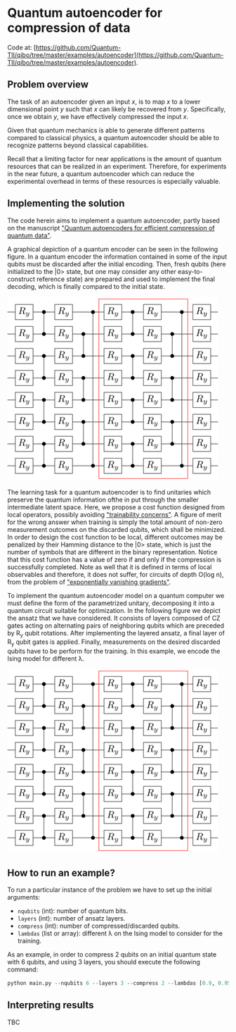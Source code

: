 # Quantum autoencoder for compression of data

Code at: [https://github.com/Quantum-TII/qibo/tree/master/examples/autoencoder](https://github.com/Quantum-TII/qibo/tree/master/examples/autoencoder).

## Problem overview

The task of an autoencoder given an input *x*, is to map *x* to a lower dimensional point *y* such that *x* can likely be recovered from *y*. Specifically, once we obtain *y*, we have effectively compressed the input *x*.

Given that quantum mechanics is able to generate different patterns compared to classical physics, a quantum autoencoder should be able to recognize patterns beyond classical capabilities.

Recall that a limiting factor for near applications is the amount of quantum resources that can be realized in an experiment. Therefore, for experiments in the near future, a quantum autoencoder which can reduce the experimental overhead in terms of these resources is especially valuable.


## Implementing the solution

The code herein aims to implement a quantum autoencoder, partly based on the manuscript ["Quantum autoencoders for efficient compression of quantum data"](https://iopscience.iop.org/article/10.1088/2058-9565/aa8072).

A graphical depiction of a quantum encoder can be seen in the following figure. In a quantum encoder the information contained in some of the input qubits must be discarded after the initial encoding. Then, fresh qubits (here initialized to the |0> state, but one may consider any other easy-to-construct reference state) are prepared and used to implement the final decoding, which is finally compared to the initial state.

![ansatz1](images/ansatz-1.png)

The learning task for a quantum autoencoder is to find unitaries which preserve the quantum information ofthe in put through the smaller intermediate latent space. Here, we propose a cost function designed from local operators, possibly avoiding ["trainability concerns"](https://www.nature.com/articles/s41467-018-07090-4). A figure of merit for the wrong answer when training is simply the total amount of non-zero measurement outcomes on the discarded qubits, which shall be minimized. In order to design the cost function to be local, different outcomes may be penalized by their Hamming distance to the |0> state, which is just the number of symbols that are different in the binary representation. Notice that this cost function has a value of zero if and only if the compression is successfully completed. Note as well that it is defined in terms of local observables and therefore, it does not suffer, for circuits of depth O(log n), from the problem of ["exponentially vanishing gradients"](https://arxiv.org/abs/2001.00550).

To implement the quantum autoencoder model on a quantum computer we must define the form of the parametrized unitary, decomposing it into a quantum circuit suitable for optimization. In the following figure we depict the ansatz that we have considered. It consists of layers composed of CZ gates acting on alternating pairs of neighboring qubits which are preceded by R<sub>y</sub> qubit rotations. After implementing the layered ansatz, a final layer of R<sub>y</sub> qubit gates is applied. Finally, measurements on the desired discarded qubits have to be perform for the training. In this example, we encode the Ising model for different λ.

![ansatz1](images/ansatz-1.png)

## How to run an example?

To run a particular instance of the problem we have to set up the initial
arguments:
- `nqubits` (int): number of quantum bits.
- `layers` (int): number of ansatz layers.
- `compress` (int): number of compressed/discarded qubits.
- `lambdas` (list or array): different λ on the Ising model to consider for the training.

As an example, in order to compress 2 qubits on an initial quantum state with 6 qubits, and using 3 layers,
you should execute the following command:

```python
python main.py --nqubits 6 --layers 3 --compress 2 --lambdas [0.9, 0.95, 1.0, 1.05, 1.10]
```

## Interpreting results

TBC
